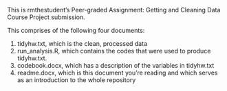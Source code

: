 This is rmthestudent’s Peer-graded Assignment: Getting and Cleaning Data Course Project submission. 

This comprises of the following four documents: 
1.	tidyhw.txt, which is the clean, processed data
2.	run_analysis.R, which contains the codes that were used to produce tidyhw.txt. 
3.	codebook.docx, which has a description of the variables in tidyhw.txt
4.	readme.docx, which is this document you’re reading and which serves as an introduction to the whole repository
